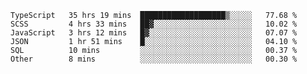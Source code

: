<!--START_SECTION:waka-->

```text
TypeScript   35 hrs 19 mins  ███████████████████▒░░░░░   77.68 %
SCSS         4 hrs 33 mins   ██▓░░░░░░░░░░░░░░░░░░░░░░   10.02 %
JavaScript   3 hrs 12 mins   █▓░░░░░░░░░░░░░░░░░░░░░░░   07.07 %
JSON         1 hr 51 mins    █░░░░░░░░░░░░░░░░░░░░░░░░   04.10 %
SQL          10 mins         ░░░░░░░░░░░░░░░░░░░░░░░░░   00.37 %
Other        8 mins          ░░░░░░░░░░░░░░░░░░░░░░░░░   00.30 %
```

<!--END_SECTION:waka-->


<!--
**Leorio21/Leorio21** is a ✨ _special_ ✨ repository because its `README.md` (this file) appears on your GitHub profile.

Here are some ideas to get you started:

- 🔭 I’m currently working on ...
- 🌱 I’m currently learning ...
- 👯 I’m looking to collaborate on ...
- 🤔 I’m looking for help with ...
- 💬 Ask me about ...
- 📫 How to reach me: ...
- 😄 Pronouns: ...
- ⚡ Fun fact: ...
-->
